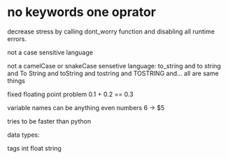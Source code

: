 
# no keywords one oprator


decrease stress by calling dont_worry function and disabling all runtime errors.

not a case sensitive language

not a camelCase or snakeCase sensetive language:
to_string and to string and To String and toString and tostring and TOSTRING and... all are same things

fixed floating point problem 0.1 + 0.2 == 0.3

variable names can be anything even numbers
6 -> $5

tries to be faster than python

data types:

tags
int
float
string